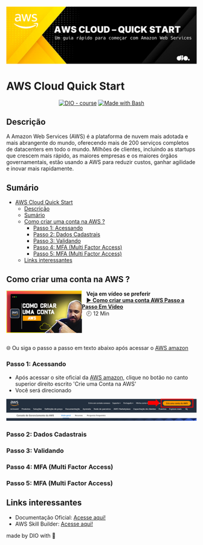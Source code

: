 ![](./assets/banner.png)

# AWS Cloud Quick Start

<p align="center">
<a href="https://dio.me/"><img src="https://img.shields.io/badge/DIO-Course-FCCD00?logo=youtube" alt="DIO - course"></a>
<a href="https://www.gnu.org/software/bash/" title="Material"><img src="https://img.shields.io/badge/Support-Material-FCCD00?logo=gnu-bash&amp;logoColor=white" alt="Made with Bash"></a></p>

## Descrição

A Amazon Web Services (AWS) é a plataforma de nuvem mais adotada e mais abrangente do mundo, oferecendo mais de 200 serviços completos de datacenters em todo o mundo. Milhões de clientes, incluindo as startups que crescem mais rápido, as maiores empresas e os maiores órgãos governamentais, estão usando a AWS para reduzir custos, ganhar agilidade e inovar mais rapidamente.

## Sumário

- [AWS Cloud Quick Start](#aws-cloud-quick-start)
  - [Descrição](#descrição)
  - [Sumário](#sumário)
  - [Como criar uma conta na AWS ?](#como-criar-uma-conta-na-aws-)
    - [Passo 1: Acessando](#passo-1-acessando)
    - [Passo 2: Dados Cadastrais](#passo-2-dados-cadastrais)
    - [Passo 3: Validando](#passo-3-validando)
    - [Passo 4: MFA (Multi Factor Access)](#passo-4-mfa-multi-factor-access)
    - [Passo 5: MFA (Multi Factor Access)](#passo-5-mfa-multi-factor-access)
  - [Links interessantes](#links-interessantes)

## Como criar uma conta na AWS ?

[<img src="./assets/imgs/preview.png" align="left" width="200" />](https://www.youtube.com/watch?v=7fj3FNMcdlI)
&nbsp;&nbsp;
**Veja em vídeo se preferir**
<br />
&nbsp;&nbsp; **[▶️ Como criar uma conta AWS Passo a Passo Em Vídeo](https://www.youtube.com/watch?v=7fj3FNMcdlI)**
<br /> &nbsp;&nbsp;&nbsp;🕗 12 Min
<img align="center" width="100%" height="0" />

🌐 Ou siga o passo a passo em texto abaixo após acessar o [AWS amazon](https://aws.amazon.com/pt/)

### Passo 1: Acessando

- Após acessar o site oficial da [AWS amazon](https://aws.amazon.com/pt/), clique no botão no canto superior direito escrito 'Crie uma Conta na AWS'
- Você será direcionado

![Passo 1](./assets/imgs/1%20-%20create.png)

### Passo 2: Dados Cadastrais

### Passo 3: Validando

### Passo 4: MFA (Multi Factor Access)

### Passo 5: MFA (Multi Factor Access)

## Links interessantes

- Documentação Oficial:
  [Acesse aqui!](https://docs.aws.amazon.com/)
- AWS Skill Builder:
  [Acesse aqui!](https://explore.skillbuilder.aws/learn)

made by DIO with 💜
